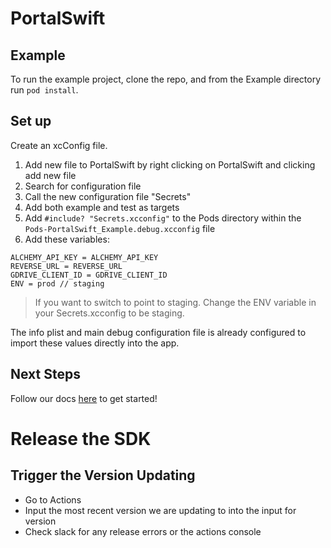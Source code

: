 # PortalSwift

## Example

To run the example project, clone the repo, and from the Example directory run `pod install`.

## Set up

Create an xcConfig file.

1. Add new file to PortalSwift by right clicking on PortalSwift and clicking add new file
2. Search for configuration file
3. Call the new configuration file "Secrets"
4. Add both example and test as targets
5. Add `#include? "Secrets.xcconfig"` to the Pods directory within the `Pods-PortalSwift_Example.debug.xcconfig` file
6. Add these variables:

```
ALCHEMY_API_KEY = ALCHEMY_API_KEY
REVERSE_URL = REVERSE_URL
GDRIVE_CLIENT_ID = GDRIVE_CLIENT_ID
ENV = prod // staging
```

> If you want to switch to point to staging. Change the ENV variable in your Secrets.xcconfig to be staging.

The info plist and main debug configuration file is already configured to import these values directly into the app.

## Next Steps

Follow our docs [here](https://docs.portalhq.io/swift-pod/portalswift) to get started!

# Release the SDK

## Trigger the Version Updating

- Go to Actions
- Input the most recent version we are updating to into the input for version
- Check slack for any release errors or the actions console
